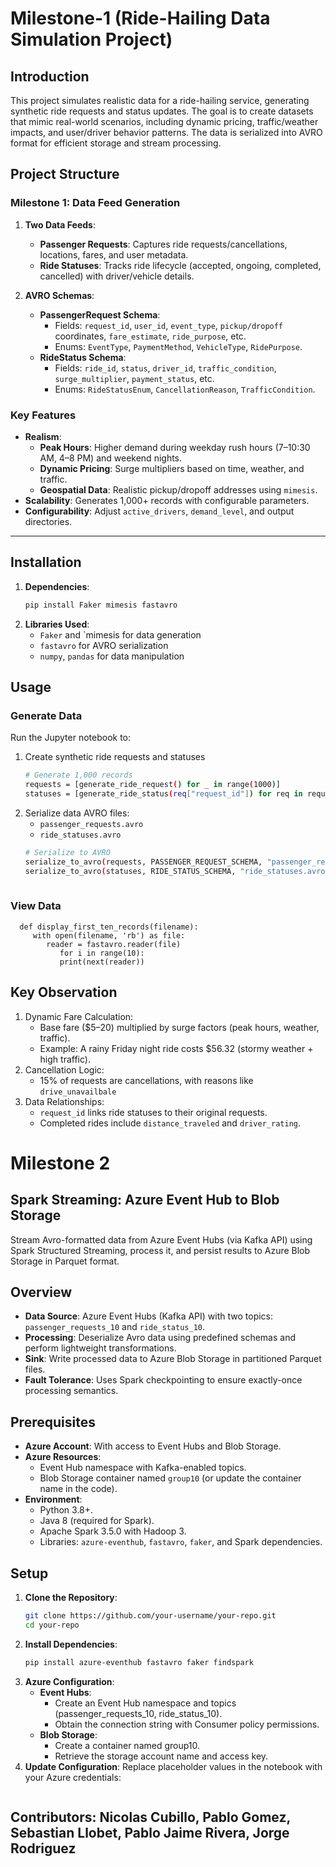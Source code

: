 # Milestone-1 (Ride-Hailing Data Simulation Project)

## Introduction
This project simulates realistic data for a ride-hailing service, generating synthetic ride requests and status updates. The goal is to create datasets that mimic real-world scenarios, including dynamic pricing, traffic/weather impacts, and user/driver behavior patterns. The data is serialized into AVRO format for efficient storage and stream processing.

## Project Structure
### Milestone 1: Data Feed Generation
1. **Two Data Feeds**:
   - **Passenger Requests**: Captures ride requests/cancellations, locations, fares, and user metadata.
   - **Ride Statuses**: Tracks ride lifecycle (accepted, ongoing, completed, cancelled) with driver/vehicle details.

2. **AVRO Schemas**:
   - **PassengerRequest Schema**: 
     - Fields: `request_id`, `user_id`, `event_type`, `pickup/dropoff` coordinates, `fare_estimate`, `ride_purpose`, etc.
     - Enums: `EventType`, `PaymentMethod`, `VehicleType`, `RidePurpose`.
   - **RideStatus Schema**:
     - Fields: `ride_id`, `status`, `driver_id`, `traffic_condition`, `surge_multiplier`, `payment_status`, etc.
     - Enums: `RideStatusEnum`, `CancellationReason`, `TrafficCondition`.

### Key Features
- **Realism**:
  - **Peak Hours**: Higher demand during weekday rush hours (7–10:30 AM, 4–8 PM) and weekend nights.
  - **Dynamic Pricing**: Surge multipliers based on time, weather, and traffic.
  - **Geospatial Data**: Realistic pickup/dropoff addresses using `mimesis`.
- **Scalability**: Generates 1,000+ records with configurable parameters.
- **Configurability**: Adjust `active_drivers`, `demand_level`, and output directories.

---

## Installation
1. **Dependencies**:
   ```bash
   pip install Faker mimesis fastavro
2. **Libraries Used**:
   - `Faker` and `mimesis for data generation
   - `fastavro` for AVRO serialization
   - `numpy`, `pandas` for data manipulation
  
## Usage
### Generate Data
Run the Jupyter notebook to:
1. Create synthetic ride requests and statuses
   ```bash
   # Generate 1,000 records
   requests = [generate_ride_request() for _ in range(1000)]
   statuses = [generate_ride_status(req["request_id"]) for req in requests]
2. Serialize data AVRO files:
   - `passenger_requests.avro`
   - `ride_statuses.avro`
   ```bash
   # Serialize to AVRO
   serialize_to_avro(requests, PASSENGER_REQUEST_SCHEMA, "passenger_requests.avro")
   serialize_to_avro(statuses, RIDE_STATUS_SCHEMA, "ride_statuses.avro")
     
### View Data
      def display_first_ten_records(filename):
         with open(filename, 'rb') as file:
            reader = fastavro.reader(file)
               for i in range(10):
               print(next(reader))

## Key Observation
1. Dynamic Fare Calculation:
   - Base fare ($5–20) multiplied by surge factors (peak hours, weather, traffic).
   - Example: A rainy Friday night ride costs $56.32 (stormy weather + high traffic).
2. Cancellation Logic:
   - 15% of requests are cancellations, with reasons like `drive_unavailbale`
3. Data Relationships:
   - `request_id` links ride statuses to their original requests.
   - Completed rides include `distance_traveled` and `driver_rating`.
   
# Milestone 2
## Spark Streaming: Azure Event Hub to Blob Storage

Stream Avro-formatted data from Azure Event Hubs (via Kafka API) using Spark Structured Streaming, process it, and persist results to Azure Blob Storage in Parquet format.

## Overview
- **Data Source**: Azure Event Hubs (Kafka API) with two topics: `passenger_requests_10` and `ride_status_10`.
- **Processing**: Deserialize Avro data using predefined schemas and perform lightweight transformations.
- **Sink**: Write processed data to Azure Blob Storage in partitioned Parquet files.
- **Fault Tolerance**: Uses Spark checkpointing to ensure exactly-once processing semantics.

## Prerequisites
- **Azure Account**: With access to Event Hubs and Blob Storage.
- **Azure Resources**:
  - Event Hub namespace with Kafka-enabled topics.
  - Blob Storage container named `group10` (or update the container name in the code).
- **Environment**:
  - Python 3.8+.
  - Java 8 (required for Spark).
  - Apache Spark 3.5.0 with Hadoop 3.
  - Libraries: `azure-eventhub`, `fastavro`, `faker`, and Spark dependencies.

## Setup
1. **Clone the Repository**:
   ```bash
   git clone https://github.com/your-username/your-repo.git
   cd your-repo
2. **Install Dependencies**:
   ```bash
   pip install azure-eventhub fastavro faker findspark
3. **Azure Configuration**:
   - **Event Hubs**:
      - Create an Event Hub namespace and topics (passenger_requests_10, ride_status_10).
      - Obtain the connection string with Consumer policy permissions.
   - **Blob Storage**:
      - Create a container named group10.
      - Retrieve the storage account name and access key.
4. **Update Configuration**: Replace placeholder values in the notebook with your Azure credentials:
   ```bash

## **Contributors**: Nicolas Cubillo, Pablo Gomez, Sebastian Llobet, Pablo Jaime Rivera, Jorge Rodriguez
